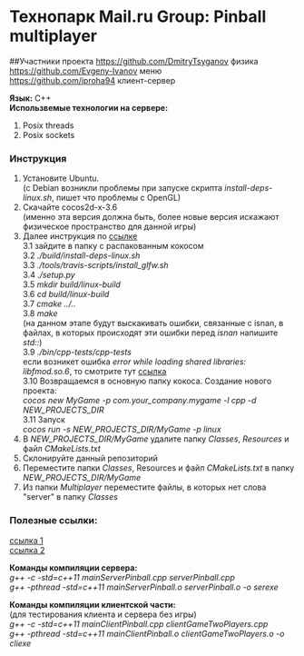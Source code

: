 # Технопарк Mail.ru Group: Pinball multiplayer

##Участники проекта
https://github.com/DmitryTsyganov физика  
https://github.com/Evgeny-Ivanov меню  
https://github.com/iproha94 клиент-сервер  

**Язык:** C++  
**Использвемые технологии на сервере:**  
1. Posix threads  
2. Posix sockets  


### Инструкция
1. Установите Ubuntu.  
(c Debian возникли проблемы при запуске скрипта *install-deps-linux.sh*, пишет что проблемы с OpenGL)  
2. Скачайте cocos2d-x-3.6   
(именно эта версия должна быть, более новые версия искажают физическое пространство для данной игры)  
3. Далее инструкция по [ссылке](https://habrahabr.ru/post/270133/)  
3.1 зайдите в папку с распакованным кокосом  
3.2 *./build/install-deps-linux.sh*  
3.3 *./tools/travis-scripts/install_glfw.sh*  
3.4 *./setup.py*  
3.5 *mkdir build/linux-build*  
3.6 *cd build/linux-build*  
3.7 *cmake ../..*  
3.8 *make*  
(на данном этапе будут выскакивать ошибки, связанные с isnan, в файлах, в которых происходят эти ошибки перед *isnan* напишите *std::*)  
3.9 *./bin/cpp-tests/cpp-tests*  
если возникет ошибка *error while loading shared libraries: libfmod.so.6*, то смотрите тут [ссылка](https://vidagnu.blogspot.ru/2016/02/cpp-tests-error-while-loading-shared.html)  
3.10 Возвращаемся в основную папку кокоса. Создание нового проекта:  
*cocos new MyGame -p com.your_company.mygame -l cpp -d NEW_PROJECTS_DIR*  
3.11 Запуск  
*cocos run -s NEW_PROJECTS_DIR/MyGame -p linux*  
4. В *NEW_PROJECTS_DIR/MyGame* удалите папку *Classes*, *Resources* и файл *CMakeLists.txt*  
5. Склонируйте данный репозиторий  
5. Переместите папки *Classes*, Resources и файл *CMakeLists.txt* в папку *NEW_PROJECTS_DIR/MyGame*  
6. Из папки *Multiplayer* переместите файлы, в которых нет слова "server" в папку *Classes* 

### Полезные ссылки:  
[ссылка 1](http://www.cocos2d-x.org/wiki/Linux_Installation_and_Setup)  
[ссылка 2](http://www.cocos2d-x.org/wiki/How_to_Start_A_New_Cocos2D-X_Game)  

**Команды компиляции сервера:**  
*g++ -c -std=c++11 mainServerPinball.cpp serverPinball.cpp*  
*g++ -pthread -std=c++11 mainServerPinball.o serverPinball.o -o serexe*  

**Команды компиляции клиентской части:**  
(для тестирования клиента и сервера без игры)  
*g++ -c -std=c++11 mainClientPinball.cpp clientGameTwoPlayers.cpp*   
*g++ -pthread -std=c++11 mainClientPinball.o clientGameTwoPlayers.o -o cliexe*  


